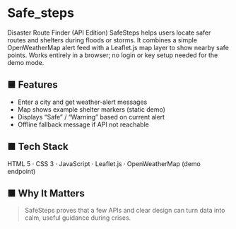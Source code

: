 # Safe_steps
Disaster Route Finder (API Edition)
SafeSteps helps users locate safer routes and shelters during floods or storms.
It combines a simple OpenWeatherMap alert feed with a Leaflet.js map layer
to show nearby safe points. Works entirely in a browser; no login or key setup
needed for the demo mode.
## ■ Features
- Enter a city and get weather-alert messages
- Map shows example shelter markers (static demo)
- Displays “Safe” / “Warning” based on current alert
- Offline fallback message if API not reachable
## ■ Tech Stack
HTML 5 · CSS 3 · JavaScript · Leaflet.js · OpenWeatherMap (demo endpoint)
## ■ Why It Matters
> SafeSteps proves that a few APIs and clear design can turn data into calm,
> useful guidance during crises.
